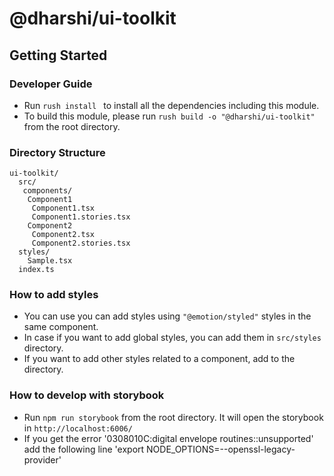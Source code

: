 # @dharshi/ui-toolkit

## Getting Started

### Developer Guide

- Run `rush install ` to install all the dependencies including this module.
- To build this module, please run `rush build -o "@dharshi/ui-toolkit"` from the root directory.

### Directory Structure

```
ui-toolkit/
  src/
   components/ 
    Component1
     Component1.tsx
     Component1.stories.tsx
    Component2
     Component2.tsx
     Component2.stories.tsx
  styles/
    Sample.tsx
  index.ts
```

### How to add styles

- You can use you can add styles using `"@emotion/styled"` styles in the same component.
- In case if you want to add global styles, you can add them in `src/styles` directory.
- If you want to add other styles related to a component, add to the directory.

### How to develop with storybook

- Run `npm run storybook` from the root directory.
It will open the storybook in `http://localhost:6006/`
- If you get the error '0308010C:digital envelope routines::unsupported' add the following line 
'export NODE_OPTIONS=--openssl-legacy-provider'
